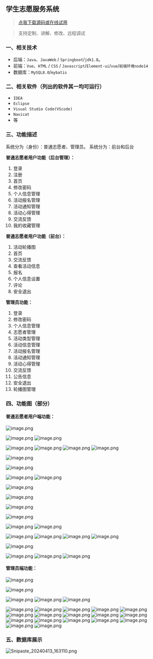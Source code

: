 ## 学生志愿服务系统

> [点我下载源码或在线试用](https://www.notmaker.com/detail/e046e0f7aa244948a6014c1debcaadc9/ghbnew) 

> 支持定制、讲解、修改、远程调试


### 一、相关技术
- 后端：`Java`、`JavaWeb` / `Springboot`/`jdk1.8`。
- 前端：`Vue`、`HTML` / `CSS` / `Javascript`/`Element-ui`/`vue`/`前端环境node14` 
- 数据库：`MySQL8.0`/`mybatis`

### 二、相关软件（列出的软件其一均可运行）
- `IDEA`
- `Eclipse`
- `Visual Studio Code(VScode)`
- `Navicat`
- 等

### 三、功能描述
系统分为（身份）：普通志愿者、管理员。
系统分为：前台和后台

**普通志愿者用户功能（后台管理）：**
1. 登录
2. 注册
3. 首页
4. 修改密码
5. 个人信息管理
6. 活动报名管理
7. 活动通知管理
8. 活动心得管理
9. 交流反馈
10. 我的收藏管理


**普通志愿者用户功能（前台）：**
1. 活动轮播图
2. 首页
3. 交流反馈
4. 查看活动信息
5. 报名
6. 个人信息设置
7. 评论
8. 安全退出



**管理员功能：**
1. 登录
2. 修改密码
3. 个人信息管理
4. 志愿者管理
5. 活动类型管理
6. 活动信息管理
7. 活动报名管理
8. 活动通知管理
9. 活动心得管理
10. 交流反馈
11. 公告信息
12. 安全退出
13. 轮播图管理

### 四、功能图（部分）

#### 普通志愿者用户端功能：
![image.png](https://store.ptcc9.top/notmaker/user_upload/ba15bc64d0b24c178659372c9c4386bd/2025-03-14%2017:30:30_image.png)

![image.png](https://store.ptcc9.top/notmaker/user_upload/ba15bc64d0b24c178659372c9c4386bd/2025-03-14%2017:18:49_image.png)
![image.png](https://store.ptcc9.top/notmaker/user_upload/ba15bc64d0b24c178659372c9c4386bd/2025-03-14%2017:19:22_image.png)

![image.png](https://store.ptcc9.top/notmaker/user_upload/ba15bc64d0b24c178659372c9c4386bd/2025-03-14%2017:19:45_image.png)
![image.png](https://store.ptcc9.top/notmaker/user_upload/ba15bc64d0b24c178659372c9c4386bd/2025-03-14%2017:20:05_image.png)
![image.png](https://store.ptcc9.top/notmaker/user_upload/ba15bc64d0b24c178659372c9c4386bd/2025-03-14%2017:20:19_image.png)
![image.png](https://store.ptcc9.top/notmaker/user_upload/ba15bc64d0b24c178659372c9c4386bd/2025-03-14%2017:20:34_image.png)

![image.png](https://store.ptcc9.top/notmaker/user_upload/ba15bc64d0b24c178659372c9c4386bd/2025-03-14%2017:20:49_image.png)

![image.png](https://store.ptcc9.top/notmaker/user_upload/ba15bc64d0b24c178659372c9c4386bd/2025-03-14%2017:21:43_image.png)

![image.png](https://store.ptcc9.top/notmaker/user_upload/ba15bc64d0b24c178659372c9c4386bd/2025-03-14%2017:22:05_image.png)
![image.png](https://store.ptcc9.top/notmaker/user_upload/ba15bc64d0b24c178659372c9c4386bd/2025-03-14%2017:22:16_image.png)

![image.png](https://store.ptcc9.top/notmaker/user_upload/ba15bc64d0b24c178659372c9c4386bd/2025-03-14%2017:22:35_image.png)

![image.png](https://store.ptcc9.top/notmaker/user_upload/ba15bc64d0b24c178659372c9c4386bd/2025-03-14%2017:23:08_image.png)

![image.png](https://store.ptcc9.top/notmaker/user_upload/ba15bc64d0b24c178659372c9c4386bd/2025-03-14%2017:23:47_image.png)

![image.png](https://store.ptcc9.top/notmaker/user_upload/ba15bc64d0b24c178659372c9c4386bd/2025-03-14%2017:24:38_image.png)

![image.png](https://store.ptcc9.top/notmaker/user_upload/ba15bc64d0b24c178659372c9c4386bd/2025-03-14%2017:25:25_image.png)
![image.png](https://store.ptcc9.top/notmaker/user_upload/ba15bc64d0b24c178659372c9c4386bd/2025-03-14%2017:25:36_image.png)

![image.png](https://store.ptcc9.top/notmaker/user_upload/ba15bc64d0b24c178659372c9c4386bd/2025-03-14%2017:25:43_image.png)
![image.png](https://store.ptcc9.top/notmaker/user_upload/ba15bc64d0b24c178659372c9c4386bd/2025-03-14%2017:25:52_image.png)
![image.png](https://store.ptcc9.top/notmaker/user_upload/ba15bc64d0b24c178659372c9c4386bd/2025-03-14%2017:26:00_image.png)
![image.png](https://store.ptcc9.top/notmaker/user_upload/ba15bc64d0b24c178659372c9c4386bd/2025-03-14%2017:26:08_image.png)

![image.png](https://store.ptcc9.top/notmaker/user_upload/ba15bc64d0b24c178659372c9c4386bd/2025-03-14%2017:26:16_image.png)

![image.png](https://store.ptcc9.top/notmaker/user_upload/ba15bc64d0b24c178659372c9c4386bd/2025-03-14%2017:26:26_image.png)
![image.png](https://store.ptcc9.top/notmaker/user_upload/ba15bc64d0b24c178659372c9c4386bd/2025-03-14%2017:26:35_image.png)
![image.png](https://store.ptcc9.top/notmaker/user_upload/ba15bc64d0b24c178659372c9c4386bd/2025-03-14%2017:26:42_image.png)

#### 管理员端功能：
![image.png](https://store.ptcc9.top/notmaker/user_upload/ba15bc64d0b24c178659372c9c4386bd/2025-03-14%2017:35:32_image.png)

![image.png](https://store.ptcc9.top/notmaker/user_upload/ba15bc64d0b24c178659372c9c4386bd/2025-03-14%2017:35:51_image.png)

![image.png](https://store.ptcc9.top/notmaker/user_upload/ba15bc64d0b24c178659372c9c4386bd/2025-03-14%2017:36:01_image.png)
![image.png](https://store.ptcc9.top/notmaker/user_upload/ba15bc64d0b24c178659372c9c4386bd/2025-03-14%2017:36:09_image.png)
![image.png](https://store.ptcc9.top/notmaker/user_upload/ba15bc64d0b24c178659372c9c4386bd/2025-03-14%2017:36:16_image.png)

![image.png](https://store.ptcc9.top/notmaker/user_upload/ba15bc64d0b24c178659372c9c4386bd/2025-03-14%2017:36:26_image.png)
![image.png](https://store.ptcc9.top/notmaker/user_upload/ba15bc64d0b24c178659372c9c4386bd/2025-03-14%2017:36:32_image.png)
![image.png](https://store.ptcc9.top/notmaker/user_upload/ba15bc64d0b24c178659372c9c4386bd/2025-03-14%2017:36:38_image.png)
![image.png](https://store.ptcc9.top/notmaker/user_upload/ba15bc64d0b24c178659372c9c4386bd/2025-03-14%2017:36:44_image.png)
![image.png](https://store.ptcc9.top/notmaker/user_upload/ba15bc64d0b24c178659372c9c4386bd/2025-03-14%2017:36:54_image.png)
![image.png](https://store.ptcc9.top/notmaker/user_upload/ba15bc64d0b24c178659372c9c4386bd/2025-03-14%2017:37:01_image.png)
![image.png](https://store.ptcc9.top/notmaker/user_upload/ba15bc64d0b24c178659372c9c4386bd/2025-03-14%2017:37:08_image.png)
![image.png](https://store.ptcc9.top/notmaker/user_upload/ba15bc64d0b24c178659372c9c4386bd/2025-03-14%2017:37:14_image.png)
![image.png](https://store.ptcc9.top/notmaker/user_upload/ba15bc64d0b24c178659372c9c4386bd/2025-03-14%2017:37:22_image.png)
![image.png](https://store.ptcc9.top/notmaker/user_upload/ba15bc64d0b24c178659372c9c4386bd/2025-03-14%2017:37:27_image.png)
![image.png](https://store.ptcc9.top/notmaker/user_upload/ba15bc64d0b24c178659372c9c4386bd/2025-03-14%2017:41:34_image.png)
![image.png](https://store.ptcc9.top/notmaker/user_upload/ba15bc64d0b24c178659372c9c4386bd/2025-03-14%2017:43:20_image.png)
![image.png](https://store.ptcc9.top/notmaker/user_upload/ba15bc64d0b24c178659372c9c4386bd/2025-03-14%2017:43:30_image.png)
![image.png](https://store.ptcc9.top/notmaker/user_upload/ba15bc64d0b24c178659372c9c4386bd/2025-03-14%2017:43:39_image.png)
![image.png](https://store.ptcc9.top/notmaker/user_upload/ba15bc64d0b24c178659372c9c4386bd/2025-03-14%2017:43:51_image.png)
![image.png](https://store.ptcc9.top/notmaker/user_upload/ba15bc64d0b24c178659372c9c4386bd/2025-03-14%2017:43:59_image.png)
![image.png](https://store.ptcc9.top/notmaker/user_upload/ba15bc64d0b24c178659372c9c4386bd/2025-03-14%2017:44:08_image.png)



### 五、数据库展示
![Snipaste_20240413_163110.png](https://store.ptcc9.top/notmaker/user_upload/3bd80f18ce8947948de216e157f71105/2024-04-13%2016:53:32_Snipaste_2024-04-13_16-31-10.png)
